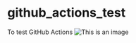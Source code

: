 # github_actions_test
To test GitHub Actions
![This is an image](https://gist.github.com/nand-porko/802f03763771de39c4e0ccf9d333a16b#file-badge-svg)
